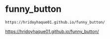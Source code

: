 # funny_button

```
https://hridoyhaque01.github.io/funny_button/
```
https://hridoyhaque01.github.io/funny_button/
